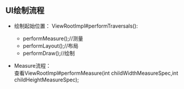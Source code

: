 ## UI绘制流程

* 绘制起始位置：
ViewRootImpl#performTraversals():<br>

  * performMeasure();//测量
  * performLayout();//布局
  * performDraw();//绘制

* Measure流程：<br>
查看ViewRootImpl#performMeasure(int childWidthMeasureSpec,int childHeightMeasureSpec);




